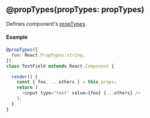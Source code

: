 ## @propTypes(propTypes: propTypes)

Defines component's [propTypes](https://facebook.github.io/react/docs/reusable-components.html#prop-validation).

#### Example

```js
@propTypes({
  foo: React.PropTypes.string,
})
class TextField extends React.Component {

  render() {
    const { foo, ...others } = this.props;
    return (
      <input type="text" value={foo} {...others} />
    );
  }
}
```
